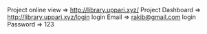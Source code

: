 Project online view => http://library.uppari.xyz/
Project Dashboard => http://library.uppari.xyz/login
login Email => rakib@gmail.com
login Password => 123
